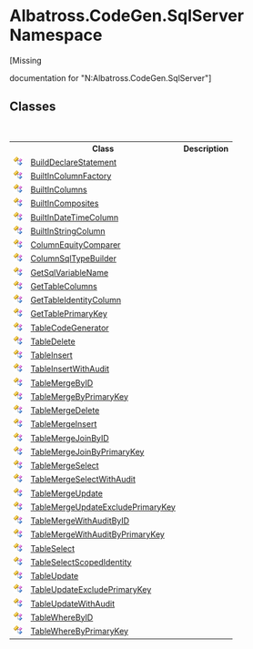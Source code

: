 # Albatross.CodeGen.SqlServer Namespace
 

\[Missing <summary> documentation for "N:Albatross.CodeGen.SqlServer"\]


## Classes
&nbsp;<table><tr><th></th><th>Class</th><th>Description</th></tr><tr><td>![Public class](media/pubclass.gif "Public class")</td><td><a href="44F9F70B">BuildDeclareStatement</a></td><td /></tr><tr><td>![Public class](media/pubclass.gif "Public class")</td><td><a href="F3D960BB">BuiltInColumnFactory</a></td><td /></tr><tr><td>![Public class](media/pubclass.gif "Public class")</td><td><a href="48089595">BuiltInColumns</a></td><td /></tr><tr><td>![Public class](media/pubclass.gif "Public class")</td><td><a href="923C4ECE">BuiltInComposites</a></td><td /></tr><tr><td>![Public class](media/pubclass.gif "Public class")</td><td><a href="18CA1F52">BuiltInDateTimeColumn</a></td><td /></tr><tr><td>![Public class](media/pubclass.gif "Public class")</td><td><a href="E2608997">BuiltInStringColumn</a></td><td /></tr><tr><td>![Public class](media/pubclass.gif "Public class")</td><td><a href="EF227660">ColumnEquityComparer</a></td><td /></tr><tr><td>![Public class](media/pubclass.gif "Public class")</td><td><a href="180F1684">ColumnSqlTypeBuilder</a></td><td /></tr><tr><td>![Public class](media/pubclass.gif "Public class")</td><td><a href="7F906091">GetSqlVariableName</a></td><td /></tr><tr><td>![Public class](media/pubclass.gif "Public class")</td><td><a href="1C733EDF">GetTableColumns</a></td><td /></tr><tr><td>![Public class](media/pubclass.gif "Public class")</td><td><a href="C8BBE64F">GetTableIdentityColumn</a></td><td /></tr><tr><td>![Public class](media/pubclass.gif "Public class")</td><td><a href="248AC583">GetTablePrimaryKey</a></td><td /></tr><tr><td>![Public class](media/pubclass.gif "Public class")</td><td><a href="2C3F99FB">TableCodeGenerator</a></td><td /></tr><tr><td>![Public class](media/pubclass.gif "Public class")</td><td><a href="1527512A">TableDelete</a></td><td /></tr><tr><td>![Public class](media/pubclass.gif "Public class")</td><td><a href="68EB5030">TableInsert</a></td><td /></tr><tr><td>![Public class](media/pubclass.gif "Public class")</td><td><a href="CEC20B02">TableInsertWithAudit</a></td><td /></tr><tr><td>![Public class](media/pubclass.gif "Public class")</td><td><a href="D5433378">TableMergeByID</a></td><td /></tr><tr><td>![Public class](media/pubclass.gif "Public class")</td><td><a href="CE00B49F">TableMergeByPrimaryKey</a></td><td /></tr><tr><td>![Public class](media/pubclass.gif "Public class")</td><td><a href="D17D934E">TableMergeDelete</a></td><td /></tr><tr><td>![Public class](media/pubclass.gif "Public class")</td><td><a href="79750106">TableMergeInsert</a></td><td /></tr><tr><td>![Public class](media/pubclass.gif "Public class")</td><td><a href="77FA7CFA">TableMergeJoinByID</a></td><td /></tr><tr><td>![Public class](media/pubclass.gif "Public class")</td><td><a href="43865A63">TableMergeJoinByPrimaryKey</a></td><td /></tr><tr><td>![Public class](media/pubclass.gif "Public class")</td><td><a href="D18E9108">TableMergeSelect</a></td><td /></tr><tr><td>![Public class](media/pubclass.gif "Public class")</td><td><a href="899C388C">TableMergeSelectWithAudit</a></td><td /></tr><tr><td>![Public class](media/pubclass.gif "Public class")</td><td><a href="91E4EC67">TableMergeUpdate</a></td><td /></tr><tr><td>![Public class](media/pubclass.gif "Public class")</td><td><a href="D8FF1092">TableMergeUpdateExcludePrimaryKey</a></td><td /></tr><tr><td>![Public class](media/pubclass.gif "Public class")</td><td><a href="ACBDA145">TableMergeWithAuditByID</a></td><td /></tr><tr><td>![Public class](media/pubclass.gif "Public class")</td><td><a href="C6A7CF4D">TableMergeWithAuditByPrimaryKey</a></td><td /></tr><tr><td>![Public class](media/pubclass.gif "Public class")</td><td><a href="1D935119">TableSelect</a></td><td /></tr><tr><td>![Public class](media/pubclass.gif "Public class")</td><td><a href="7052D730">TableSelectScopedIdentity</a></td><td /></tr><tr><td>![Public class](media/pubclass.gif "Public class")</td><td><a href="6C4825B9">TableUpdate</a></td><td /></tr><tr><td>![Public class](media/pubclass.gif "Public class")</td><td><a href="5614C429">TableUpdateExcludePrimaryKey</a></td><td /></tr><tr><td>![Public class](media/pubclass.gif "Public class")</td><td><a href="C51EB09A">TableUpdateWithAudit</a></td><td /></tr><tr><td>![Public class](media/pubclass.gif "Public class")</td><td><a href="F04DA75E">TableWhereByID</a></td><td /></tr><tr><td>![Public class](media/pubclass.gif "Public class")</td><td><a href="12F9FD1">TableWhereByPrimaryKey</a></td><td /></tr></table>&nbsp;
